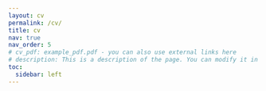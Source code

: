 ```yaml
---
layout: cv
permalink: /cv/
title: cv
nav: true
nav_order: 5
# cv_pdf: example_pdf.pdf - you can also use external links here
# description: This is a description of the page. You can modify it in '_pages/cv.md'. You can also change or remove the top pdf download button.
toc:
  sidebar: left
---
```


